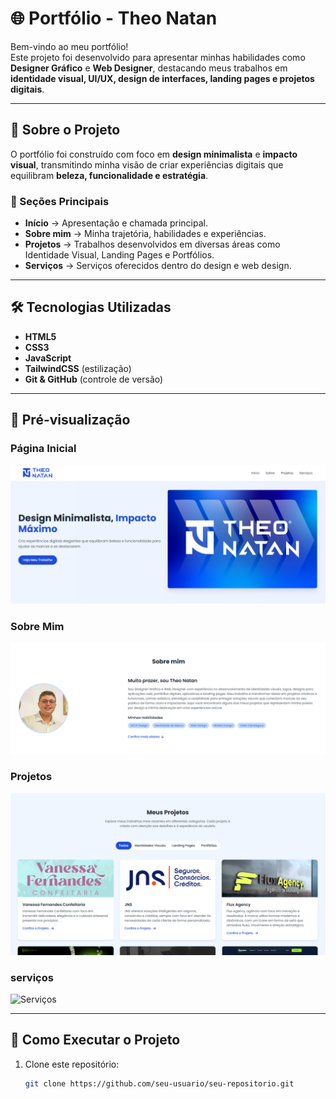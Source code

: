# 🌐 Portfólio - Theo Natan

Bem-vindo ao meu portfólio!  
Este projeto foi desenvolvido para apresentar minhas habilidades como **Designer Gráfico** e **Web Designer**, destacando meus trabalhos em **identidade visual, UI/UX, design de interfaces, landing pages e projetos digitais**.

---

## 📌 Sobre o Projeto

O portfólio foi construído com foco em **design minimalista** e **impacto visual**, transmitindo minha visão de criar experiências digitais que equilibram **beleza, funcionalidade e estratégia**.

### 🔎 Seções Principais

- **Início** → Apresentação e chamada principal.
- **Sobre mim** → Minha trajetória, habilidades e experiências.
- **Projetos** → Trabalhos desenvolvidos em diversas áreas como Identidade Visual, Landing Pages e Portfólios.
- **Serviços** → Serviços oferecidos dentro do design e web design.

---

## 🛠️ Tecnologias Utilizadas

- **HTML5**
- **CSS3**
- **JavaScript**
- **TailwindCSS** (estilização)
- **Git & GitHub** (controle de versão)

---

## 📸 Pré-visualização

### Página Inicial

![Home](/images/HOME.png)

### Sobre Mim

![Sobre](/images/SOBRE%20MIM.png)

### Projetos

![Projetos](/images/PROJETOS.png)

### serviços

![Serviços](/images/SERVIÇOS.png)

---

## 🚀 Como Executar o Projeto

1. Clone este repositório:
   ```bash
   git clone https://github.com/seu-usuario/seu-repositorio.git
   ```
